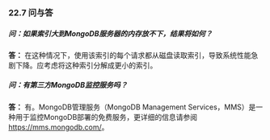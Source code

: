 ### 22.7 问与答

##### 问：如果索引大到MongoDB服务器的内存放不下，结果将如何？

**答：** 在这种情况下，使用该索引的每个请求都从磁盘读取索引，导致系统性能急剧下降。应考虑将这种索引分解成更小的索引。

##### 问：有第三方MongoDB监控服务吗？

**答：** 有。MongoDB管理服务（MongoDB Management Services，MMS）是一种用于监控MongoDB部署的免费服务，更详细的信息请参阅<a class="my_markdown" href="['https://mms.mongodb.com/']">https://mms.mongodb.com/</a>。

